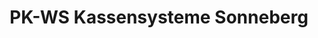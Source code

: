 ---
title: "PK-WS Kassensysteme Sonneberg"
url: /sonneberg/pk-ws-kassensysteme-sonneberg/
shop: Allgemein
---